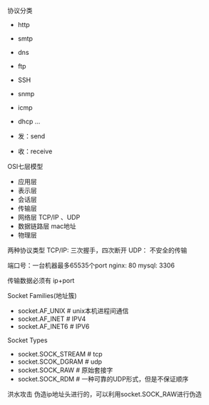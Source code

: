 协议分类
- http
- smtp
- dns
- ftp
- SSH
- snmp
- icmp
- dhcp
...

- 发：send
- 收：receive

OSI七层模型

- 应用层
- 表示层
- 会话层
- 传输层
- 网络层       TCP/IP 、UDP
- 数据链路层   mac地址
- 物理层

两种协议类型
TCP/IP:
    三次握手，四次断开
UDP：
    不安全的传输

端口号：一台机器最多65535个port
nginx: 80
mysql: 3306

传输数据必须有 ip+port

Socket Families(地址簇)
- socket.AF_UNIX      # unix本机进程间通信
- socket.AF_INET      # IPV4
- socket.AF_INET6     # IPV6

Socket Types
- socket.SOCK_STREAM      # tcp
- socket.SCOK_DGRAM       # udp
- socket.SOCK_RAW         # 原始套接字
- socket.SOCK_RDM         # 一种可靠的UDP形式，但是不保证顺序


洪水攻击 伪造ip地址头进行的，可以利用socket.SOCK_RAW进行伪造